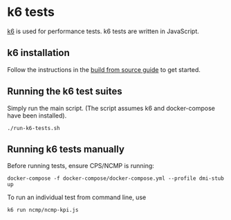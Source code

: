 # k6 tests

[k6](https://k6.io/) is used for performance tests.
k6 tests are written in JavaScript.

## k6 installation
Follow the instructions in the [build from source guide](https://github.com/mostafa/xk6-kafka) to get started.

## Running the k6 test suites
Simply run the main script. (The script assumes k6 and docker-compose have been installed).
```shell
./run-k6-tests.sh
```

## Running k6 tests manually
Before running tests, ensure CPS/NCMP is running:
```shell
docker-compose -f docker-compose/docker-compose.yml --profile dmi-stub up
```

To run an individual test from command line, use
```shell
k6 run ncmp/ncmp-kpi.js
```
